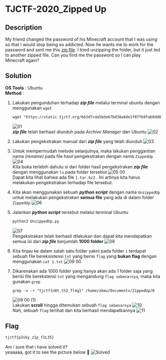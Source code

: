 # TJCTF-2020_Zipped Up
## Description
My friend changed the password of his Minecraft account that I was using so that I would stop being so addicted. Now he wants me to work for the password and sent me this  [zip file](https://static.tjctf.org/663d7cda5bde67bd38a8de1f07fb9fab9dd8dd0b75607bb459c899acb0ace980_0.zip). I tried unzipping the folder, but it just led to another zipped file. Can you find me the password so I can play Minecraft again?

## Solution
__OS Tools__ : Ubuntu <br>
__Method__ :
1. Lakukan pengunduhan terhadap **_zip file_** melalui terminal ubuntu dengan menggunakan ```wget``` 
	```html
	wget "https://static.tjctf.org/663d7cda5bde67bd38a8de1f07fb9fab9dd8dd0b75607bb459c899acb0ace980_0.zip"
	```
	![01](https://user-images.githubusercontent.com/49342639/82989639-357f7100-a025-11ea-94fd-d626ef482362.PNG)
<br> **_zip file_** telah berhasil diunduh pada _Archive Manager_ dari Ubuntu
![02](https://user-images.githubusercontent.com/49342639/82990061-c8b8a680-a025-11ea-9c13-6fe8888a00ae.PNG)

2. Lakukan pengekstrakan manual dari **_zip file_** yang telah diunduh
![03](https://user-images.githubusercontent.com/49342639/82990232-0f0e0580-a026-11ea-9d18-841d01df1802.PNG)

3. Untuk mempermudah metode selanjutnya, maka lakukan penggantian nama _(rename)_ pada file hasil pengekstrakan dengan nama ```ZippedUp``` <br>
![04](https://user-images.githubusercontent.com/49342639/82990451-6e6c1580-a026-11ea-99a6-e07f0de5796a.PNG)
<br> Kita buka terlebih dahulu si dari folder hasil pengekstrakan **_zip file_** dengan menggunakan ```ls``` pada folder tersebut
![05 00](https://user-images.githubusercontent.com/49342639/82991157-79737580-a027-11ea-90e7-12e7b54f92fb.PNG)
<br>Dapat kita lihat bahwa ada file ```1.tar.bz2``` .  Ini artinya kita harus melakukan pengekstrakan terhadap file tersebut.

4. Kita akan menggunakan sebuah **_python script_** dengan nama ```UnzippedUp``` untuk melakukan pengekstrakan __semua file__ yang ada di dalam folder ```ZippedUp```
![06](https://user-images.githubusercontent.com/49342639/82991971-ac6a3900-a028-11ea-9a1b-d47aa7301645.PNG)

5. Jalankan **_python script_** tersebut melalui terminal Ubuntu
	```html
	python3 UnzippedUp.py
	```
	![07](https://user-images.githubusercontent.com/49342639/82992451-65c90e80-a029-11ea-94b4-6f3e980f0a4b.PNG)
<br>Pengekstrakan telah berhasil dilakukan dan dapat kita mendapatkan semua isi dari **_zip file_** berjumlah __1000 folder__
![08](https://user-images.githubusercontent.com/49342639/82992736-c5271e80-a029-11ea-9d09-c8d95454e1d3.PNG)

6. Kita tinjau ke dalam salah satu folder yakni pada folder ```1``` terdapat sebuah file bereksistensi ```txt``` yang berisi ```flag``` yang __bukan flag__ dengan menggunakan ```cat 1.txt```
![09 00](https://user-images.githubusercontent.com/49342639/82993310-93628780-a02a-11ea-87d2-7950ab23c16c.PNG)

7. Dikarenakan ada 1000 folder yang hanya akan ada 1 folder saja yang berisi file berekstensi ```txt``` yang mengandung ```flag sebenarnya```, maka kita gunakan ```grep``` 
	```html
	grep -v -r "tjctf{n0t_th3_fl4g}" /home/akmu/Documents/ZippedUp/0
	```
	![09 00 (1)](https://user-images.githubusercontent.com/49342639/82993876-7d08fb80-a02b-11ea-8369-e1e028179c01.PNG)
	<br>Lakukan __scroll__ hingga ditemukan sebuah ```flag sebenarnya```
	![10](https://user-images.githubusercontent.com/49342639/82994015-b04b8a80-a02b-11ea-903e-a74edb2106d8.PNG)
<br>Nah, sebuah ```flag``` terlihat dan kita berhasil mendapatkannya
![11](https://user-images.githubusercontent.com/49342639/82994110-d709c100-a02b-11ea-91df-5bb1d2f153a6.PNG)

## Flag 
```html
tjctf{p3sky_z1p_f1L35}
```
Am i sure that i have solved it? <br>
yeaaaaa, got it to see the picture below :dizzy:
![Solved](https://user-images.githubusercontent.com/49342639/82994341-2e0f9600-a02c-11ea-8fb8-42c2404931ba.PNG)
